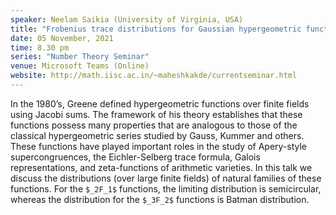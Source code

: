 ```yaml
---
speaker: Neelam Saikia (University of Virginia, USA)
title: "Frobenius trace distributions for Gaussian hypergeometric functions"
date: 05 November, 2021
time: 8.30 pm
series: "Number Theory Seminar"
venue: Microsoft Teams (Online)
website: http://math.iisc.ac.in/~maheshkakde/currentseminar.html
---
```


In the 1980’s, Greene defined hypergeometric functions over finite fields using
Jacobi sums. The framework of his theory establishes that these functions possess many properties that are analogous to those of the classical hypergeometric
series studied by Gauss, Kummer and others. These functions have played important roles in the study of Apery-style supercongruences, the Eichler-Selberg trace
formula, Galois representations, and zeta-functions of arithmetic varieties. In this
talk we discuss the distributions (over large finite fields) of natural families of these
functions. For the `$_2F_1$` functions, the limiting distribution is semicircular, whereas
the distribution for the `$_3F_2$` functions is Batman distribution.
